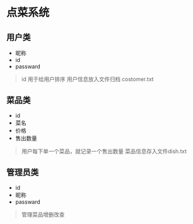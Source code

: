 # 点菜系统
## 用户类
* 昵称
* id
* passward
> id 用于给用户排序
> 用户信息放入文件归档 costomer.txt
## 菜品类
* id
* 菜名
* 价格
* 售出数量
> 用户每下单一个菜品，就记录一个售出数量
> 菜品信息存入文件dish.txt
## 管理员类
* id
* 昵称
* passward
> 管理菜品增删改查